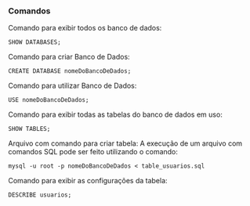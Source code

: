 ### Comandos

Comando para exibir todos os banco de dados:

```
SHOW DATABASES;
```

Comando para criar Banco de Dados:

```
CREATE DATABASE nomeDoBancoDeDados;
```

Comando para utilizar Banco de Dados:

```
USE nomeDoBancoDeDados;
```

Comando para exibir todas as tabelas do banco de dados em uso:

```
SHOW TABLES;
```

Arquivo com comando para criar tabela:
A execução de um arquivo com comandos SQL pode ser feito utilizando o comando:

```
mysql -u root -p nomeDoBancoDeDados < table_usuarios.sql
```

Comando para exibir as configurações da tabela:

```
DESCRIBE usuarios;
```
